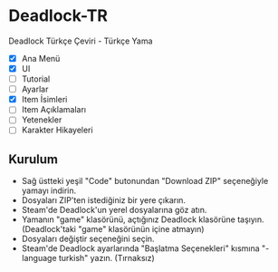 # Deadlock-TR
Deadlock Türkçe Çeviri - Türkçe Yama
- [x] Ana Menü
- [x] UI
- [ ] Tutorial
- [ ] Ayarlar
- [x] Item İsimleri
- [ ] Item Açıklamaları
- [ ] Yetenekler
- [ ] Karakter Hikayeleri

## Kurulum
- Sağ üstteki yeşil "Code" butonundan "Download ZIP" seçeneğiyle yamayı indirin.
- Dosyaları ZIP'ten istediğiniz bir yere çıkarın.
- Steam'de Deadlock'un yerel dosyalarına göz atın.
- Yamanın "game" klasörünü, açtığınız Deadlock klasörüne taşıyın. (Deadlock'taki "game" klasörünün içine atmayın)
- Dosyaları değiştir seçeneğini seçin.
- Steam'de Deadlock ayarlarında "Başlatma Seçenekleri" kısmına "-language turkish" yazın. (Tırnaksız)
